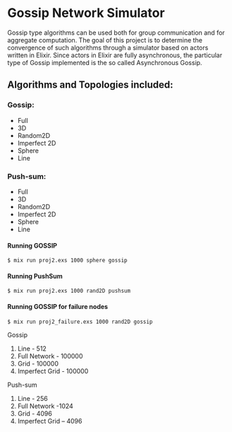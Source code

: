 # Gossip Network Simulator
Gossip type algorithms can be used both for group communication and for aggregate computation. The goal of this project is to determine the convergence of such algorithms through a simulator based on actors written in Elixir. Since actors in Elixir are fully asynchronous, the particular type of Gossip implemented is the so called Asynchronous Gossip.


## Algorithms and Topologies included:

### Gossip:

* Full
* 3D
* Random2D
* Imperfect 2D
* Sphere
* Line

### Push-sum:

* Full
* 3D
* Random2D
* Imperfect 2D
* Sphere
* Line

#### Running GOSSIP

```
$ mix run proj2.exs 1000 sphere gossip
```

#### Running PushSum

```
$ mix run proj2.exs 1000 rand2D pushsum
```

#### Running GOSSIP for failure nodes

```
$ mix run proj2_failure.exs 1000 rand2D gossip
```

Gossip

1. Line  -  512
2. Full Network - 100000
3. Grid - 100000
4. Imperfect Grid - 100000

Push-sum

1. Line - 256
2. Full Network -1024
3. Grid - 4096
4. Imperfect Grid – 4096



